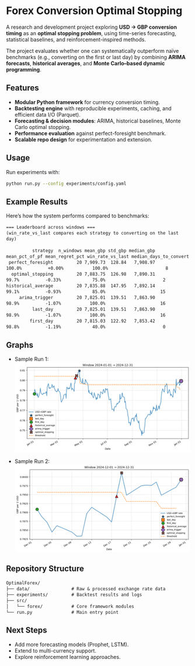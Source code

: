 
# Forex Conversion Optimal Stopping

A research and development project exploring **USD → GBP conversion timing** as an **optimal stopping problem**, using time-series forecasting, statistical baselines, and reinforcement-inspired methods.

The project evaluates whether one can systematically outperform naïve benchmarks (e.g., converting on the first or last day) by combining **ARIMA forecasts**, **historical averages**, and **Monte Carlo–based dynamic programming**.


## Features

* **Modular Python framework** for currency conversion timing.
* **Backtesting engine** with reproducible experiments, caching, and efficient data I/O (Parquet).
* **Forecasting & decision modules**: ARIMA, historical baselines, Monte Carlo optimal stopping.
* **Performance evaluation** against perfect-foresight benchmark.
* **Scalable repo design** for experimentation and extension.


## Usage

Run experiments with:

```bash
python run.py --config experiments/config.yaml
```

## Example Results

Here’s how the system performs compared to benchmarks:

```
=== Leaderboard across windows ===
(win_rate_vs_last compares each strategy to converting on the last day)

          strategy  n_windows mean_gbp std_gbp median_gbp mean_pct_of_pf mean_regret_pct win_rate_vs_last median_days_to_convert
 perfect_foresight         20 7,909.73  128.84   7,908.97         100.0%          +0.00%           100.0%                      8
  optimal_stopping         20 7,883.75  126.98   7,890.31          99.7%          -0.33%            75.0%                      2
historical_average         20 7,835.88  147.95   7,892.14          99.1%          -0.93%            85.0%                     15
     arima_trigger         20 7,825.01  139.51   7,863.90          98.9%          -1.07%           100.0%                     16
          last_day         20 7,825.01  139.51   7,863.90          98.9%          -1.07%           100.0%                     16
         first_day         20 7,815.03  122.92   7,853.42          98.8%          -1.19%            40.0%                      0
```


## Graphs

* Sample Run 1:
  ![Sample Run 1](experiments/sample_run/plots/2024-01-01_to_2024-12-31.png)

* Sample Run 2:
  ![Sample Run 2](experiments/sample_run/plots/2024-12-01_to_2024-12-31.png)


## Repository Structure

```
OptimalForex/
├── data/                # Raw & processed exchange rate data
├── experiments/         # Backtest results and logs
├── src/
│   └── forex/           # Core framework modules
└── run.py               # Main entry point
```


## Next Steps

* Add more forecasting models (Prophet, LSTM).
* Extend to multi-currency support.
* Explore reinforcement learning approaches.





